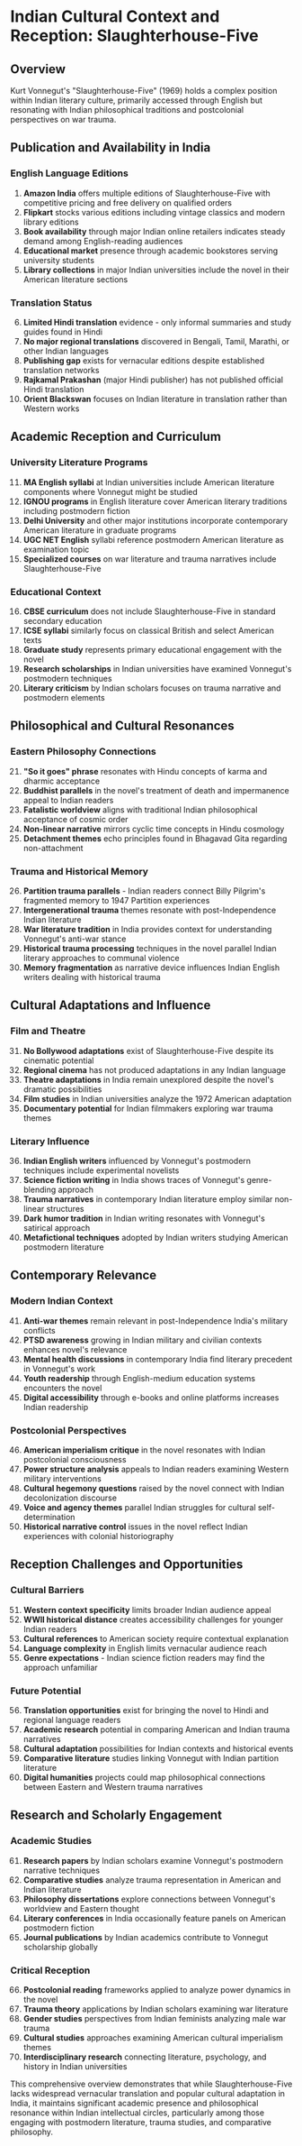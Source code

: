 # Indian Cultural Context and Reception: Slaughterhouse-Five

## Overview
Kurt Vonnegut's "Slaughterhouse-Five" (1969) holds a complex position within Indian literary culture, primarily accessed through English but resonating with Indian philosophical traditions and postcolonial perspectives on war trauma.

## Publication and Availability in India

### English Language Editions
1. **Amazon India** offers multiple editions of Slaughterhouse-Five with competitive pricing and free delivery on qualified orders
2. **Flipkart** stocks various editions including vintage classics and modern library editions
3. **Book availability** through major Indian online retailers indicates steady demand among English-reading audiences
4. **Educational market** presence through academic bookstores serving university students
5. **Library collections** in major Indian universities include the novel in their American literature sections

### Translation Status
6. **Limited Hindi translation** evidence - only informal summaries and study guides found in Hindi
7. **No major regional translations** discovered in Bengali, Tamil, Marathi, or other Indian languages
8. **Publishing gap** exists for vernacular editions despite established translation networks
9. **Rajkamal Prakashan** (major Hindi publisher) has not published official Hindi translation
10. **Orient Blackswan** focuses on Indian literature in translation rather than Western works

## Academic Reception and Curriculum

### University Literature Programs
11. **MA English syllabi** at Indian universities include American literature components where Vonnegut might be studied
12. **IGNOU programs** in English literature cover American literary traditions including postmodern fiction
13. **Delhi University** and other major institutions incorporate contemporary American literature in graduate programs
14. **UGC NET English** syllabi reference postmodern American literature as examination topic
15. **Specialized courses** on war literature and trauma narratives include Slaughterhouse-Five

### Educational Context
16. **CBSE curriculum** does not include Slaughterhouse-Five in standard secondary education
17. **ICSE syllabi** similarly focus on classical British and select American texts
18. **Graduate study** represents primary educational engagement with the novel
19. **Research scholarships** in Indian universities have examined Vonnegut's postmodern techniques
20. **Literary criticism** by Indian scholars focuses on trauma narrative and postmodern elements

## Philosophical and Cultural Resonances

### Eastern Philosophy Connections
21. **"So it goes" phrase** resonates with Hindu concepts of karma and dharmic acceptance
22. **Buddhist parallels** in the novel's treatment of death and impermanence appeal to Indian readers
23. **Fatalistic worldview** aligns with traditional Indian philosophical acceptance of cosmic order
24. **Non-linear narrative** mirrors cyclic time concepts in Hindu cosmology
25. **Detachment themes** echo principles found in Bhagavad Gita regarding non-attachment

### Trauma and Historical Memory
26. **Partition trauma parallels** - Indian readers connect Billy Pilgrim's fragmented memory to 1947 Partition experiences
27. **Intergenerational trauma** themes resonate with post-Independence Indian literature
28. **War literature tradition** in India provides context for understanding Vonnegut's anti-war stance
29. **Historical trauma processing** techniques in the novel parallel Indian literary approaches to communal violence
30. **Memory fragmentation** as narrative device influences Indian English writers dealing with historical trauma

## Cultural Adaptations and Influence

### Film and Theatre
31. **No Bollywood adaptations** exist of Slaughterhouse-Five despite its cinematic potential
32. **Regional cinema** has not produced adaptations in any Indian language
33. **Theatre adaptations** in India remain unexplored despite the novel's dramatic possibilities
34. **Film studies** in Indian universities analyze the 1972 American adaptation
35. **Documentary potential** for Indian filmmakers exploring war trauma themes

### Literary Influence
36. **Indian English writers** influenced by Vonnegut's postmodern techniques include experimental novelists
37. **Science fiction writing** in India shows traces of Vonnegut's genre-blending approach
38. **Trauma narratives** in contemporary Indian literature employ similar non-linear structures
39. **Dark humor tradition** in Indian writing resonates with Vonnegut's satirical approach
40. **Metafictional techniques** adopted by Indian writers studying American postmodern literature

## Contemporary Relevance

### Modern Indian Context
41. **Anti-war themes** remain relevant in post-Independence India's military conflicts
42. **PTSD awareness** growing in Indian military and civilian contexts enhances novel's relevance
43. **Mental health discussions** in contemporary India find literary precedent in Vonnegut's work
44. **Youth readership** through English-medium education systems encounters the novel
45. **Digital accessibility** through e-books and online platforms increases Indian readership

### Postcolonial Perspectives
46. **American imperialism critique** in the novel resonates with Indian postcolonial consciousness
47. **Power structure analysis** appeals to Indian readers examining Western military interventions
48. **Cultural hegemony questions** raised by the novel connect with Indian decolonization discourse
49. **Voice and agency themes** parallel Indian struggles for cultural self-determination
50. **Historical narrative control** issues in the novel reflect Indian experiences with colonial historiography

## Reception Challenges and Opportunities

### Cultural Barriers
51. **Western context specificity** limits broader Indian audience appeal
52. **WWII historical distance** creates accessibility challenges for younger Indian readers
53. **Cultural references** to American society require contextual explanation
54. **Language complexity** in English limits vernacular audience reach
55. **Genre expectations** - Indian science fiction readers may find the approach unfamiliar

### Future Potential
56. **Translation opportunities** exist for bringing the novel to Hindi and regional language readers
57. **Academic research** potential in comparing American and Indian trauma narratives
58. **Cultural adaptation** possibilities for Indian contexts and historical events
59. **Comparative literature** studies linking Vonnegut with Indian partition literature
60. **Digital humanities** projects could map philosophical connections between Eastern and Western trauma narratives

## Research and Scholarly Engagement

### Academic Studies
61. **Research papers** by Indian scholars examine Vonnegut's postmodern narrative techniques
62. **Comparative studies** analyze trauma representation in American and Indian literature
63. **Philosophy dissertations** explore connections between Vonnegut's worldview and Eastern thought
64. **Literary conferences** in India occasionally feature panels on American postmodern fiction
65. **Journal publications** by Indian academics contribute to Vonnegut scholarship globally

### Critical Reception
66. **Postcolonial reading** frameworks applied to analyze power dynamics in the novel
67. **Trauma theory** applications by Indian scholars examining war literature
68. **Gender studies** perspectives from Indian feminists analyzing male war trauma
69. **Cultural studies** approaches examining American cultural imperialism themes
70. **Interdisciplinary research** connecting literature, psychology, and history in Indian universities

This comprehensive overview demonstrates that while Slaughterhouse-Five lacks widespread vernacular translation and popular cultural adaptation in India, it maintains significant academic presence and philosophical resonance within Indian intellectual circles, particularly among those engaging with postmodern literature, trauma studies, and comparative philosophy.